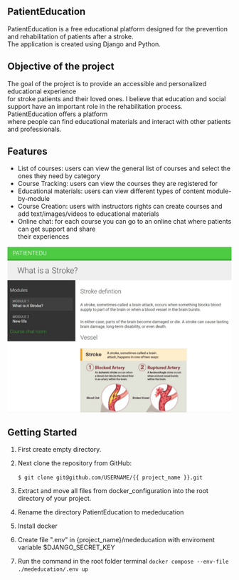 ## PatientEducation

PatientEducation is a free educational platform designed for the prevention <br>
and rehabilitation of patients after a stroke. <br> The application is created
using Django and Python.

## Objective of the project

The goal of the project is to provide an accessible and personalized educational experience  <br>
for stroke patients and their loved ones. I believe that education and social <br>
support have an important role in the rehabilitation process. PatientEducation offers a platform <br>
where people can find educational materials and interact with other patients and professionals.


## Features

- List of courses: users can view the general list of courses and select the ones they need by category
- Course Tracking: users can view the courses they are registered for
- Educational materials: users can view different types of content module-by-module
- Course Creation: users with instructors rights can create courses and<br>
add text/images/videos to educational materials
- Online chat: for each course you can go to an online chat where patients can get support and share <br>
their experiences
 
![Example](/media/Preview.png)


## Getting Started

1. First create empty directory.

2. Next clone the repository from GitHub:

    `$ git clone git@github.com/USERNAME/{{ project_name }}.git`
3. Extract and move all files from docker_configuration into the root directory of your project.
4. Rename the directory PatientEducation to mededucation
5. Install docker 
6. Create file ".env" in {project_name}/mededucation with enviroment variable $DJANGO_SECRET_KEY
7. Run the command in the root folder terminal
`docker compose --env-file ./mededucation/.env up`
